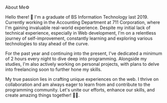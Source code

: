 About Me⚙️

Hello there! 👋 I'm a graduate of BS Information Technology last 2019. Currently working in the Accounting Department at 711 Corporation, where I'm gaining invaluable real-world experience. 
Despite my initial lack of technical experience, especially in Web development, I'm on a relentless journey of self-improvement, constantly learning and exploring various technologies to stay ahead of the curve.

For the past year and continuing into the present, I've dedicated a minimum of 2 hours every night to dive deep into programming. Alongside my studies, I'm also actively working on personal projects, with plans to delve into freelancing soon to further hone my skills.

My true passion lies in crafting unique experiences on the web. I thrive on collaboration and am always eager to learn from and contribute to the programming community. Let's unite our efforts, enhance our skills, and create amazing things together! 🚀🌐.
